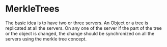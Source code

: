 MerkleTrees
===========
 
 
 
The basic idea is to have two or three servers. An Object or a tree is replicated at all the servers. On any one of the server if the part of the tree or the object is changed, the change should be synchronized on all the servers using the merkle tree concept.
   
